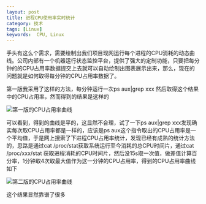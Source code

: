 ```yaml
---
layout: post
title: 进程CPU使用率实时统计
category: 技术
tags: [Linux] 
keywords:  CPU, Linux
---
```


手头有这么个需求，需要绘制出我们项目现网运行每个进程的CPU消耗的动态曲线。公司内部有一个机器运行状态监控平台，提供了强大的定制功能，只要把每分钟的的CPU占用率数据提交上去就可以自动绘制出图表展示出来，那么，现在的问题就是如何取得每分钟的CPU占用率数据了。

第一版我采用了这样的方法，每分钟运行一次ps aux|grep xxx 然后取得这个结果中的CPU占用率，然而得到的结果是这样的

![第一版的CPU占用率曲线](http://shp.qpic.cn/zc_large/0/509_1452241869000/0)

可以看到，得到的曲线是平的，这显然不合理，试了一下ps aux|grep xxx发现确实每次取CPU占用率都是一样的，应该是ps aux这个指令取出的CPU占用率是一个平均值，于是网上搜索了下进程CPU占用率统计，发现已经有成熟的统计方法的，思路是通过cat /proc/stat获取系统运行至今消耗的总CPU时间片，通过cat /proc/xxx/stat 获取进程消耗的CPU时间片，然后没15s取一次值，做差值计算百分率，1分钟取4次取最大值作为这一分钟的CPU占用率，得到的CPU占用率曲线如下

![第二版的CPU占用率曲线](http://shp.qpic.cn/zc_large/0/456_1452243780000/0)

这个结果显然靠谱了很多





